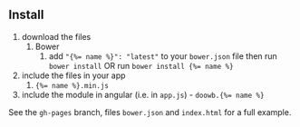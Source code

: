 ## Install
1. download the files
	1. Bower
		1. add `"{%= name %}": "latest"` to your `bower.json` file then run `bower install` OR run `bower install {%= name %}`
2. include the files in your app
	1. `{%= name %}.min.js`
3. include the module in angular (i.e. in `app.js`) - `doowb.{%= name %}`

See the `gh-pages` branch, files `bower.json` and `index.html` for a full example.
